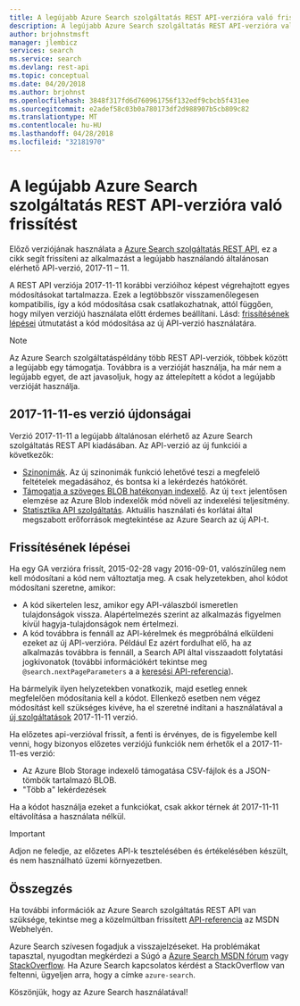 ```yaml
---
title: A legújabb Azure Search szolgáltatás REST API-verzióra való frissítést |} Microsoft Docs
description: A legújabb Azure Search szolgáltatás REST API-verzióra való frissítést
author: brjohnstmsft
manager: jlembicz
services: search
ms.service: search
ms.devlang: rest-api
ms.topic: conceptual
ms.date: 04/20/2018
ms.author: brjohnst
ms.openlocfilehash: 3848f317fd6d760961756f132edf9cbcb5f431ee
ms.sourcegitcommit: e2adef58c03b0a780173df2d988907b5cb809c82
ms.translationtype: MT
ms.contentlocale: hu-HU
ms.lasthandoff: 04/28/2018
ms.locfileid: "32181970"
---
```

# <a name="upgrading-to-the-latest-azure-search-service-rest-api-version"></a>A legújabb Azure Search szolgáltatás REST API-verzióra való frissítést
Előző verziójának használata a [Azure Search szolgáltatás REST API](https://docs.microsoft.com/rest/api/searchservice/), ez a cikk segít frissíteni az alkalmazást a legújabb használandó általánosan elérhető API-verzió, 2017-11 – 11.

A REST API verziója 2017-11-11 korábbi verzióihoz képest végrehajtott egyes módosításokat tartalmazza. Ezek a legtöbbször visszamenőlegesen kompatibilis, így a kód módosítása csak csatlakozhatnak, attól függően, hogy milyen verziójú használata előtt érdemes beállítani. Lásd: [frissítésének lépései](#UpgradeSteps) útmutatást a kód módosítása az új API-verzió használatára.

> [!NOTE]
> Az Azure Search szolgáltatáspéldány több REST API-verziók, többek között a legújabb egy támogatja. Továbbra is a verzióját használja, ha már nem a legújabb egyet, de azt javasoljuk, hogy az áttelepített a kódot a legújabb verzióját használja.

<a name="WhatsNew"></a>

## <a name="whats-new-in-version-2017-11-11"></a>2017-11-11-es verzió újdonságai
Verzió 2017-11-11 a legújabb általánosan elérhető az Azure Search szolgáltatás REST API kiadásában. Az API-verzió az új funkciói a következők:

* [Szinonimák](search-synonyms.md). Az új szinonimák funkció lehetővé teszi a megfelelő feltételek megadásához, és bontsa ki a lekérdezés hatókörét.
* [Támogatja a szöveges BLOB hatékonyan indexelő](https://docs.microsoft.com/azure/search/search-howto-indexing-azure-blob-storage#IndexingPlainText). Az új `text` jelentősen elemzése az Azure Blob indexelők mód növeli az indexelési teljesítmény.
* [Statisztika API szolgáltatás](https://aka.ms/azure-search-stats). Aktuális használati és korlátai által megszabott erőforrások megtekintése az Azure Search az új API-t.

<a name="UpgradeSteps"></a>

## <a name="steps-to-upgrade"></a>Frissítésének lépései
Ha egy GA verzióra frissít, 2015-02-28 vagy 2016-09-01, valószínűleg nem kell módosítani a kód nem változtatja meg. A csak helyzetekben, ahol kódot módosítani szeretne, amikor:

* A kód sikertelen lesz, amikor egy API-válaszból ismeretlen tulajdonságok vissza. Alapértelmezés szerint az alkalmazás figyelmen kívül hagyja-tulajdonságok nem értelmezi.
* A kód továbbra is fennáll az API-kérelmek és megpróbálná elküldeni ezeket az új API-verzióra. Például Ez azért fordulhat elő, ha az alkalmazás továbbra is fennáll, a Search API által visszaadott folytatási jogkivonatok (további információkért tekintse meg `@search.nextPageParameters` a a [keresési API-referencia](https://docs.microsoft.com/rest/api/searchservice/Search-Documents)).

Ha bármelyik ilyen helyzetekben vonatkozik, majd esetleg ennek megfelelően módosítania kell a kódot. Ellenkező esetben nem végez módosítást kell szükséges kivéve, ha el szeretné indítani a használatával a [új szolgáltatások](#WhatsNew) 2017-11-11 verzió.

Ha előzetes api-verzióval frissít, a fenti is érvényes, de is figyelembe kell venni, hogy bizonyos előzetes verziójú funkciók nem érhetők el a 2017-11-11-es verzió:

* Az Azure Blob Storage indexelő támogatása CSV-fájlok és a JSON-tömbök tartalmazó BLOB.
* "Több a" lekérdezések

Ha a kódot használja ezeket a funkciókat, csak akkor térnek át 2017-11-11 eltávolítása a használata nélkül.

> [!IMPORTANT]
> Adjon ne feledje, az előzetes API-k tesztelésében és értékelésében készült, és nem használható üzemi környezetben.
> 
> 

## <a name="conclusion"></a>Összegzés
Ha további információk az Azure Search szolgáltatás REST API van szüksége, tekintse meg a közelmúltban frissített [API-referencia](https://docs.microsoft.com/rest/api/searchservice/) az MSDN Webhelyén.

Azure Search szívesen fogadjuk a visszajelzéseket. Ha problémákat tapasztal, nyugodtan megkérdezi a Súgó a [Azure Search MSDN fórum](https://social.msdn.microsoft.com/Forums/azure/home?forum=azuresearch) vagy [StackOverflow](http://stackoverflow.com/). Ha Azure Search kapcsolatos kérdést a StackOverflow van feltenni, ügyeljen arra, hogy a címke `azure-search`.

Köszönjük, hogy az Azure Search használatával!

